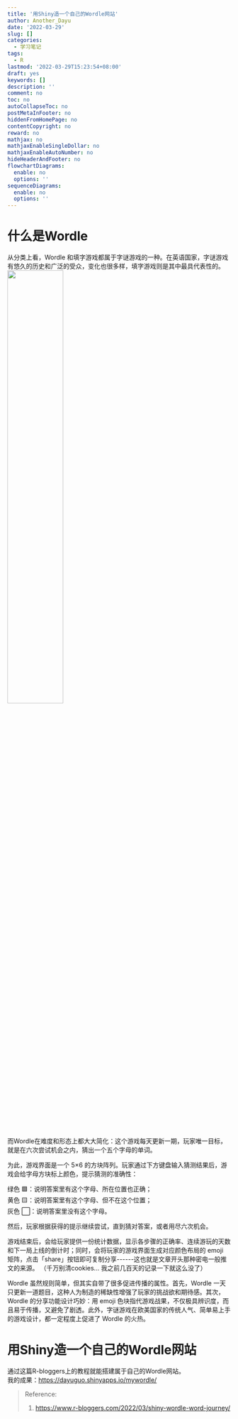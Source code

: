 ```yaml
---
title: '用Shiny造一个自己的Wordle网站'
author: Another_Dayu
date: '2022-03-29'
slug: []
categories:
  - 学习笔记
tags:
  - R
lastmod: '2022-03-29T15:23:54+08:00'
draft: yes
keywords: []
description: ''
comment: no
toc: no
autoCollapseToc: no
postMetaInFooter: no
hiddenFromHomePage: no
contentCopyright: no
reward: no
mathjax: no
mathjaxEnableSingleDollar: no
mathjaxEnableAutoNumber: no
hideHeaderAndFooter: no
flowchartDiagrams:
  enable: no
  options: ''
sequenceDiagrams:
  enable: no
  options: ''
---
```

# 什么是Wordle

从分类上看，Wordle 和填字游戏都属于字谜游戏的一种。在英语国家，字谜游戏有悠久的历史和广泛的受众，变化也很多样，填字游戏则是其中最具代表性的。  
<img src="/post/2022-03-29-shiny-wordle/screenshot-final.png" width="50%" height="50%"/>  
而Wordle在难度和形态上都大大简化：这个游戏每天更新一期，玩家唯一目标，就是在六次尝试机会之内，猜出一个五个字母的单词。

为此，游戏界面是一个 5×6 的方块阵列。玩家通过下方键盘输入猜测结果后，游戏会给字母方块标上颜色，提示猜测的准确性：

绿色 :green_square:：说明答案里有这个字母、所在位置也正确；  
黄色 :yellow_square:：说明答案里有这个字母、但不在这个位置；  
灰色 :white_large_square:：说明答案里没有这个字母。

然后，玩家根据获得的提示继续尝试，直到猜对答案，或者用尽六次机会。

游戏结束后，会给玩家提供一份统计数据，显示各步骤的正确率、连续游玩的天数和下一局上线的倒计时；同时，会将玩家的游戏界面生成对应颜色布局的 emoji 矩阵，点击「share」按钮即可复制分享------这也就是文章开头那种密电一般推文的来源。 （千万别清cookies... 我之前几百天的记录一下就这么没了）

Wordle 虽然规则简单，但其实自带了很多促进传播的属性。首先，Wordle 一天只更新一道题目，这种人为制造的稀缺性增强了玩家的挑战欲和期待感。其次，Wordle 的分享功能设计巧妙：用 emoji 色块指代游戏战果，不仅极具辨识度，而且易于传播，又避免了剧透。此外，字谜游戏在欧美国家的传统人气、简单易上手的游戏设计，都一定程度上促进了 Wordle 的火热。

# 用Shiny造一个自己的Wordle网站

通过这篇R-bloggers上的教程就能搭建属于自己的Wordle网站。  
我的成果：<https://dayuguo.shinyapps.io/mywordle/>

> Reference:
> 1.  <https://www.r-bloggers.com/2022/03/shiny-wordle-word-journey/>


